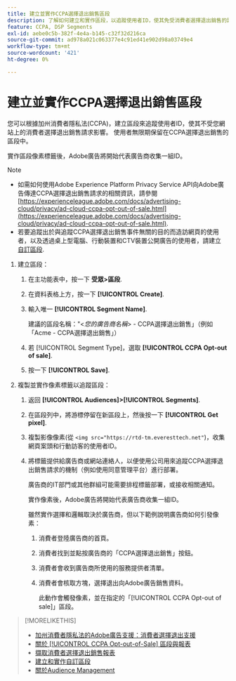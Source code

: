 ```yaml
---
title: 建立並實作CCPA選擇退出銷售區段
description: 了解如何建立和實作區段，以追蹤使用者ID，使其免受消費者選擇退出銷售的請求影響。
feature: CCPA, DSP Segments
exl-id: aebe0c5b-382f-4e4a-b145-c32f32d216ca
source-git-commit: ad978a021c063377e4c91ed41e902d98a03749e4
workflow-type: tm+mt
source-wordcount: '421'
ht-degree: 0%

---
```


# 建立並實作CCPA選擇退出銷售區段

您可以根據加州消費者隱私法(CCPA)，建立區段來追蹤使用者ID，使其不受您網站上的消費者選擇退出銷售請求影響。 使用者無限期保留在CCPA選擇退出銷售的區段中。

實作區段像素標籤後，Adobe廣告將開始代表廣告商收集一組ID。

>[!NOTE]
>
>* 如需如何使用Adobe Experience Platform Privacy Service API向Adobe廣告傳達CCPA選擇退出銷售請求的相關資訊，請參閱 [https://experienceleague.adobe.com/docs/advertising-cloud/privacy/ad-cloud-ccpa-opt-out-of-sale.html](https://experienceleague.adobe.com/docs/advertising-cloud/privacy/ad-cloud-ccpa-opt-out-of-sale.html).
>* 若要追蹤出於與追蹤CCPA選擇退出銷售事件無關的目的而造訪網頁的使用者，以及透過桌上型電腦、行動裝置和CTV裝置公開廣告的使用者，請建立 [自訂區段](/help/dsp/audiences/custom-segment-create.md).


1. 建立區段：

   1. 在主功能表中，按一下 **受眾>區段**.

   1. 在資料表格上方，按一下 **[!UICONTROL Create]**.

   1. 輸入唯一 **[!UICONTROL Segment Name]**.

      建議的區段名稱：&quot;&lt;*您的廣告商名稱*> - CCPA選擇退出銷售」（例如「Acme - CCPA選擇退出銷售」）

   1. 若 [!UICONTROL Segment Type]，選取 **[!UICONTROL CCPA Opt-out of sale]**.

   1. 按一下 **[!UICONTROL Save]**.

1. 複製並實作像素標籤以追蹤區段：

   1. 返回 **[!UICONTROL Audiences]>[!UICONTROL Segments]**.

   1. 在區段列中，將游標停留在新區段上，然後按一下 **[!UICONTROL Get pixel]**.

   1. 複製影像像素(從 `<img src="https://rtd-tm.everesttech.net"`)，收集網頁案頭和行動訪客的使用者ID。

   1. 將標籤提供給廣告商或網站連絡人，以便使用公司用來追蹤CCPA選擇退出銷售請求的機制（例如使用同意管理平台）進行部署。

      廣告商的IT部門或其他群組可能需要排程標籤部署，或接收相關通知。

      實作像素後，Adobe廣告將開始代表廣告商收集一組ID。

      雖然實作選擇和邏輯取決於廣告商，但以下範例說明廣告商如何引發像素：

      1. 消費者登陸廣告商的首頁。
      1. 消費者找到並點按廣告商的「CCPA選擇退出銷售」按鈕。
      1. 消費者會收到廣告商所使用的服務提供者清單。
      1. 消費者會核取方塊，選擇退出向Adobe廣告銷售資料。

         此動作會觸發像素，並在指定的「[!UICONTROL CCPA Opt-out of sale]」區段。

>[!MORELIKETHIS]
>
>* [加州消費者隱私法的Adobe廣告支援：消費者選擇退出支援](https://experienceleague.adobe.com/docs/advertising-cloud/privacy/ad-cloud-ccpa-opt-out-of-sale.html)
>* [關於 [!UICONTROL CCPA Opt-out-of-Sale] 區段與報表](ccpa-opt-out-about.md)
>* [擷取消費者選擇退出銷售報表](ccpa-opt-out-segment-report-retrieve.md)
>* [建立和實作自訂區段](custom-segment-create.md)
>* [關於Audience Management](audience-about.md)

